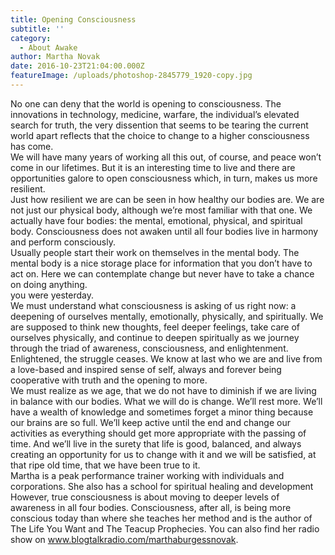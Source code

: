 ```yaml
---
title: Opening Consciousness
subtitle: ''
category:
  - About Awake
author: Martha Novak
date: 2016-10-23T21:04:00.000Z
featureImage: /uploads/photoshop-2845779_1920-copy.jpg
---
```


No one can deny that the world is opening to consciousness. The innovations in technology, medicine, warfare, the individual’s elevated search for truth, the very dissention that seems to be tearing the current world apart reflects that the choice to change to a higher consciousness has come.\
We will have many years of working all this out, of course, and peace won’t come in our lifetimes. But it is an interesting time to live and there are opportunities galore to open consciousness which, in turn, makes us more resilient.\
Just how resilient we are can be seen in how healthy our bodies are. We are not just our physical body, although we’re most familiar with that one. We actually have four bodies: the mental, emotional, physical, and spiritual body. Consciousness does not awaken until all four bodies live in harmony and perform consciously.\
Usually people start their work on themselves in the mental body. The mental body is a nice storage place for information that you don’t have to act on. Here we can contemplate change but never have to take a chance on doing anything.\
you were yesterday.\
We must understand what consciousness is asking of us right now: a deepening of ourselves mentally, emotionally, physically, and spiritually. We are supposed to think new thoughts, feel deeper feelings, take care of ourselves physically, and continue to deepen spiritually as we journey through the triad of awareness, consciousness, and enlightenment.\
Enlightened, the struggle ceases. We know at last who we are and live from a love-based and inspired sense of self, always and forever being cooperative with truth and the opening to more.\
We must realize as we age, that we do not have to diminish if we are living in balance with our bodies. What we will do is change. We’ll rest more. We’ll have a wealth of knowledge and sometimes forget a minor thing because our brains are so full. We’ll keep active until the end and change our activities as everything should get more appropriate with the passing of time. And we’ll live in the surety that life is good, balanced, and always creating an opportunity for us to change with it and we will be satisfied, at that ripe old time, that we have been true to it.\
Martha is a peak performance trainer working with individuals and corporations. She also has a school for spiritual healing and development However, true consciousness is about moving to deeper levels of awareness in all four bodies. Consciousness, after all, is being more conscious today than where she teaches her method and is the author of The Life You Want and The Teacup Prophecies. You can also find her radio show on www.blogtalkradio.com/marthaburgessnovak.
